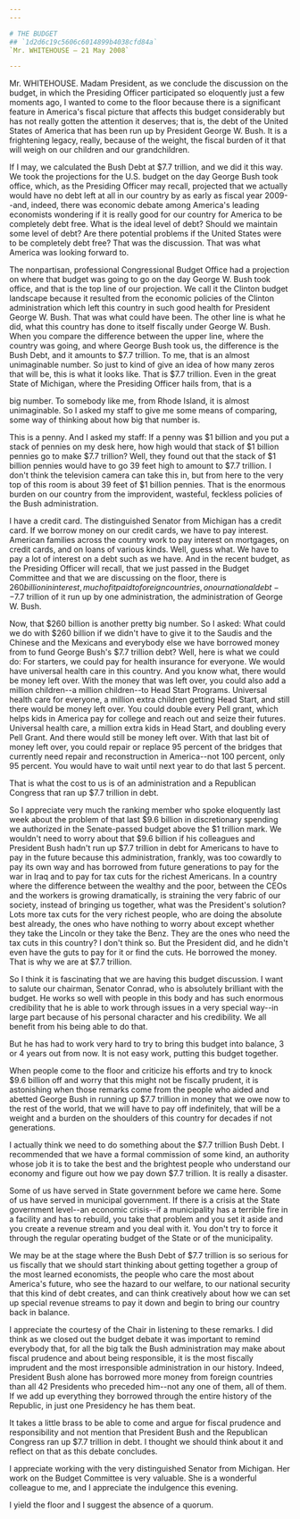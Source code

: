 ```yaml
---
---

# THE BUDGET
## `1d2d6c19c5606c6014899b4038cfd84a`
`Mr. WHITEHOUSE — 21 May 2008`

---
```



Mr. WHITEHOUSE. Madam President, as we conclude the discussion on the 
budget, in which the Presiding Officer participated so eloquently just 
a few moments ago, I wanted to come to the floor because there is a 
significant feature in America's fiscal picture that affects this 
budget considerably but has not really gotten the attention it 
deserves; that is, the debt of the United States of America that has 
been run up by President George W. Bush. It is a frightening legacy, 
really, because of the weight, the fiscal burden of it that will weigh 
on our children and our grandchildren.

If I may, we calculated the Bush Debt at $7.7 trillion, and we did it 
this way. We took the projections for the U.S. budget on the day George 
Bush took office, which, as the Presiding Officer may recall, projected 
that we actually would have no debt left at all in our country by as 
early as fiscal year 2009--and, indeed, there was economic debate among 
America's leading economists wondering if it is really good for our 
country for America to be completely debt free. What is the ideal level 
of debt? Should we maintain some level of debt? Are there potential 
problems if the United States were to be completely debt free? That was 
the discussion. That was what America was looking forward to.

The nonpartisan, professional Congressional Budget Office had a 
projection on where that budget was going to go on the day George W. 
Bush took office, and that is the top line of our projection. We call 
it the Clinton budget landscape because it resulted from the economic 
policies of the Clinton administration which left this country in such 
good health for President George W. Bush. That was what could have 
been. The other line is what he did, what this country has done to 
itself fiscally under George W. Bush. When you compare the difference 
between the upper line, where the country was going, and where George 
Bush took us, the difference is the Bush Debt, and it amounts to $7.7 
trillion. To me, that is an almost unimaginable number. So just to kind 
of give an idea of how many zeros that will be, this is what it looks 
like. That is $7.7 trillion. Even in the great State of Michigan, where 
the Presiding Officer hails from, that is a


big number. To somebody like me, from Rhode Island, it is almost 
unimaginable. So I asked my staff to give me some means of comparing, 
some way of thinking about how big that number is.

This is a penny. And I asked my staff: If a penny was $1 billion and 
you put a stack of pennies on my desk here, how high would that stack 
of $1 billion pennies go to make $7.7 trillion? Well, they found out 
that the stack of $1 billion pennies would have to go 39 feet high to 
amount to $7.7 trillion. I don't think the television camera can take 
this in, but from here to the very top of this room is about 39 feet of 
$1 billion pennies. That is the enormous burden on our country from the 
improvident, wasteful, feckless policies of the Bush administration.

I have a credit card. The distinguished Senator from Michigan has a 
credit card. If we borrow money on our credit cards, we have to pay 
interest. American families across the country work to pay interest on 
mortgages, on credit cards, and on loans of various kinds. Well, guess 
what. We have to pay a lot of interest on a debt such as we have. And 
in the recent budget, as the Presiding Officer will recall, that we 
just passed in the Budget Committee and that we are discussing on the 
floor, there is $260 billion in interest, much of it paid to foreign 
countries, on our national debt--$7.7 trillion of it run up by one 
administration, the administration of George W. Bush.

Now, that $260 billion is another pretty big number. So I asked: What 
could we do with $260 billion if we didn't have to give it to the 
Saudis and the Chinese and the Mexicans and everybody else we have 
borrowed money from to fund George Bush's $7.7 trillion debt? Well, 
here is what we could do: For starters, we could pay for health 
insurance for everyone. We would have universal health care in this 
country. And you know what, there would be money left over. With the 
money that was left over, you could also add a million children--a 
million children--to Head Start Programs. Universal health care for 
everyone, a million extra children getting Head Start, and still there 
would be money left over. You could double every Pell grant, which 
helps kids in America pay for college and reach out and seize their 
futures. Universal health care, a million extra kids in Head Start, and 
doubling every Pell Grant. And there would still be money left over. 
With that last bit of money left over, you could repair or replace 95 
percent of the bridges that currently need repair and reconstruction in 
America--not 100 percent, only 95 percent. You would have to wait until 
next year to do that last 5 percent.

That is what the cost to us is of an administration and a Republican 
Congress that ran up $7.7 trillion in debt.

So I appreciate very much the ranking member who spoke eloquently 
last week about the problem of that last $9.6 billion in discretionary 
spending we authorized in the Senate-passed budget above the $1 
trillion mark. We wouldn't need to worry about that $9.6 billion if his 
colleagues and President Bush hadn't run up $7.7 trillion in debt for 
Americans to have to pay in the future because this administration, 
frankly, was too cowardly to pay its own way and has borrowed from 
future generations to pay for the war in Iraq and to pay for tax cuts 
for the richest Americans. In a country where the difference between 
the wealthy and the poor, between the CEOs and the workers is growing 
dramatically, is straining the very fabric of our society, instead of 
bringing us together, what was the President's solution? Lots more tax 
cuts for the very richest people, who are doing the absolute best 
already, the ones who have nothing to worry about except whether they 
take the Lincoln or they take the Benz. They are the ones who need the 
tax cuts in this country? I don't think so. But the President did, and 
he didn't even have the guts to pay for it or find the cuts. He 
borrowed the money. That is why we are at $7.7 trillion.

So I think it is fascinating that we are having this budget 
discussion. I want to salute our chairman, Senator Conrad, who is 
absolutely brilliant with the budget. He works so well with people in 
this body and has such enormous credibility that he is able to work 
through issues in a very special way--in large part because of his 
personal character and his credibility. We all benefit from his being 
able to do that.


But he has had to work very hard to try to bring this budget into 
balance, 3 or 4 years out from now. It is not easy work, putting this 
budget together.

When people come to the floor and criticize his efforts and try to 
knock $9.6 billion off and worry that this might not be fiscally 
prudent, it is astonishing when those remarks come from the people who 
aided and abetted George Bush in running up $7.7 trillion in money that 
we owe now to the rest of the world, that we will have to pay off 
indefinitely, that will be a weight and a burden on the shoulders of 
this country for decades if not generations.

I actually think we need to do something about the $7.7 trillion Bush 
Debt. I recommended that we have a formal commission of some kind, an 
authority whose job it is to take the best and the brightest people who 
understand our economy and figure out how we pay down $7.7 trillion. It 
is really a disaster.

Some of us have served in State government before we came here. Some 
of us have served in municipal government. If there is a crisis at the 
State government level--an economic crisis--if a municipality has a 
terrible fire in a facility and has to rebuild, you take that problem 
and you set it aside and you create a revenue stream and you deal with 
it. You don't try to force it through the regular operating budget of 
the State or of the municipality.

We may be at the stage where the Bush Debt of $7.7 trillion is so 
serious for us fiscally that we should start thinking about getting 
together a group of the most learned economists, the people who care 
the most about America's future, who see the hazard to our welfare, to 
our national security that this kind of debt creates, and can think 
creatively about how we can set up special revenue streams to pay it 
down and begin to bring our country back in balance.

I appreciate the courtesy of the Chair in listening to these remarks. 
I did think as we closed out the budget debate it was important to 
remind everybody that, for all the big talk the Bush administration may 
make about fiscal prudence and about being responsible, it is the most 
fiscally imprudent and the most irresponsible administration in our 
history. Indeed, President Bush alone has borrowed more money from 
foreign countries than all 42 Presidents who preceded him--not any one 
of them, all of them. If we add up everything they borrowed through the 
entire history of the Republic, in just one Presidency he has them 
beat.

It takes a little brass to be able to come and argue for fiscal 
prudence and responsibility and not mention that President Bush and the 
Republican Congress ran up $7.7 trillion in debt. I thought we should 
think about it and reflect on that as this debate concludes.

I appreciate working with the very distinguished Senator from 
Michigan. Her work on the Budget Committee is very valuable. She is a 
wonderful colleague to me, and I appreciate the indulgence this 
evening.

I yield the floor and I suggest the absence of a quorum.